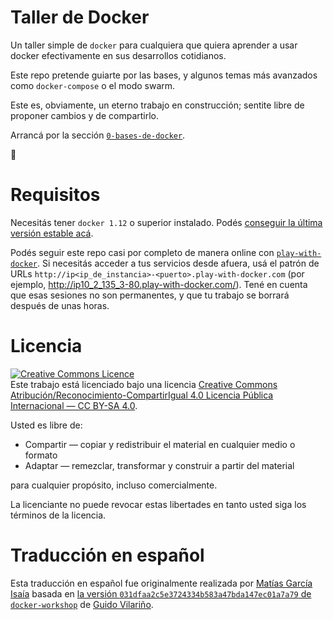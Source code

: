 # Taller de Docker

Un taller simple de `docker` para cualquiera que quiera aprender a usar docker efectivamente en sus desarrollos cotidianos.

Este repo pretende guiarte por las bases, y algunos temas más avanzados como `docker-compose` o el modo swarm.

Este es, obviamente, un eterno trabajo en construcción; sentite libre de proponer cambios y de compartirlo.

Arrancá por la sección [`0-bases-de-docker`](https://github.com/mgarciaisaia/docker-workshop/tree/master/0-bases-de-docker).

🐳

# Requisitos

Necesitás tener `docker 1.12` o superior instalado. Podés [conseguir la última versión estable acá](https://docs.docker.com/engine/installation/).

Podés seguir este repo casi por completo de manera online con [`play-with-docker`](http://play-with-docker.com). Si necesitás acceder a tus servicios desde afuera, usá el patrón de URLs `http://ip<ip_de_instancia>-<puerto>.play-with-docker.com` (por ejemplo, http://ip10_2_135_3-80.play-with-docker.com/). Tené en cuenta que esas sesiones no son permanentes, y que tu trabajo se borrará después de unas horas.

# Licencia

<a rel="license" href="http://creativecommons.org/licenses/by-sa/4.0/"><img alt="Creative Commons Licence" style="border-width:0" src="https://i.creativecommons.org/l/by-sa/4.0/88x31.png" /></a><br />Este trabajo está licenciado bajo una licencia <a rel="license" href="http://creativecommons.org/licenses/by-sa/4.0/">Creative Commons Atribución/Reconocimiento-CompartirIgual 4.0 Licencia Pública Internacional — CC BY-SA 4.0</a>.

Usted es libre de:

* Compartir — copiar y redistribuir el material en cualquier medio o formato
* Adaptar — remezclar, transformar y construir a partir del material

para cualquier propósito, incluso comercialmente.

La licenciante no puede revocar estas libertades en tanto usted siga los términos de la licencia.

# Traducción en español

Esta traducción en español fue originalmente realizada por [Matías García Isaía](https://github.com/mgarciaisaia/) basada en [la versión `031dfaa2c5e3724334b583a47bda147ec01a7a79` de `docker-workshop`](https://github.com/gvilarino/docker-workshop/tree/031dfaa2c5e3724334b583a47bda147ec01a7a79) de [Guido Vilariño](https://github.com/gvilarino).
